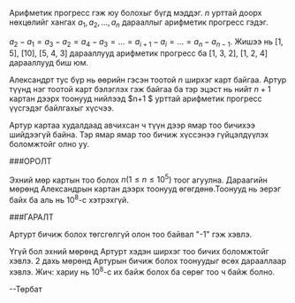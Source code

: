 Арифметик прогресс гэж юу болохыг бүгд мэддэг. $n$ урттай   доорх нөхцөлийг хангах $a_1, a_2, ..., a_n$ дарааллыг арифметик прогресс гэдэг.

$a_2 - a_1 = a_3 - a_2 = a_4 - a_3 = ... = a_{i + 1} - a_i = ... = a_n - a_{n - 1}.$
Жишээ нь [1, 5], [10], [5, 4, 3] дарааллууд арифметик прогресс ба  [1, 3, 2], [1, 2, 4] дарааллууд биш юм.

Александрт тус бүр нь өөрийн гэсэн тоотой $n$ ширхэг карт байгаа. Артур түүнд нэг тоотой карт бэлэглэх гэж байгаа ба тэр эцэст нь нийт $n+1$ картан дээрх тоонууд нийлээд $n+1 $ урттай арифметик прогресс үүсгэдэг байлгахыг хүсчээ.

Артур картаа худалдаад авчихсан ч түүн дээр ямар тоо бичихээ шийдээгүй байна. Тэр ямар ямар тоо бичиж хүссэнээ гүйцэлдүүлэх боломжтойг олно уу.

###ОРОЛТ

Эхний мөр картын тоо болох $n (1\le n\le 10^5)$ тоог агуулна. Дараагийн мөрөнд Александрын картан дээрх тоонууд өгөгдөнө.Тоонууд нь эерэг байх ба аль нь $10^8$-с хэтрэхгүй.

###ГАРАЛТ

Артурт бичиж болох төгсгөлгүй олон тоо байвал  "-1" гэж хэвлэ.

Үгүй бол эхний мөрөнд Артурт хэдэн ширхэг тоо бичих боломжтойг хэвлэ. 2 дахь мөрөнд Артурын бичиж болох тоонуудыг өсөх дарааллаар хэвлэ. Жич: хариу нь $10^8$-с их байж болох ба сөрөг тоо ч байж болно.

--Төрбат
